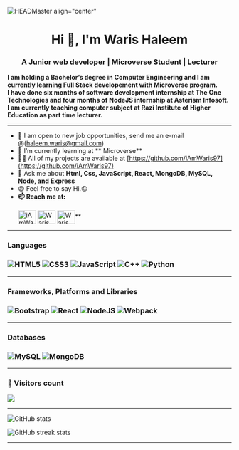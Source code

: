 ![HEADMaster align="center"](https://qph.cf2.quoracdn.net/main-qimg-fa7b4bdc3b2f73e749e5c2c646d4ae13)
 
<h1 align="center">Hi 👋, I'm Waris Haleem</h1>
<h3 align="center">A Junior web developer | Microverse Student | Lecturer</h3>

<b align="center">I am holding a Bachelor’s degree in Computer Engineering and I am currently learning Full Stack developement with Microverse program.</b> <br>
<b align="center">I have done six months of software development internship at The One Technologies and four months of NodeJS internship at Asterism Infosoft. I am currently teaching computer subject at Razi Institute of Higher Education as part time lecturer.</b>
<hr>

- 🔭 I am open to new job opportunities, send me an e-mail @(haleem.waris@gmail.com) 
- 🌱 I’m currently learning at ** Microverse**
- 👨‍💻 All of my projects are available at [https://github.com/iAmWaris97](https://github.com/iAmWaris97)
- 💬 Ask me about **Html, Css, JavaScript, React, MongoDB, MySQL, Node, and Express**
- 😄 Feel free to say Hi.😉 <br>
- <b>📫 Reach me at:</b> <br> <br>
<a href="https://twitter.com/iAmWaris97" target="_blank"><img align="center" src="https://raw.githubusercontent.com/rahuldkjain/github-profile-readme-generator/master/src/images/icons/Social/twitter.svg" alt="iAmWaris97" height="30" width="40" /></a>
<a href="https://linkedin.com/in/waris-haleem" target="_blank"><img align="center" src="https://raw.githubusercontent.com/rahuldkjain/github-profile-readme-generator/master/src/images/icons/Social/linked-in-alt.svg" alt="Waris Haleem" height="30" width="40" /></a>
<a href="https://linkedin.com/in/waris-haleem" target="_blank"><img align="center" src="https://raw.githubusercontent.com/rahuldkjain/github-profile-readme-generator/master/src/images/icons/Social/facebook-alt.svg" alt="Waris Haleem" height="30" width="40" /></a>**

<hr>
<h3>Languages<h3>

![HTML5](https://img.shields.io/badge/html5-%23E34F26.svg?style=for-the-badge&logo=html5&logoColor=white)
![CSS3](https://img.shields.io/badge/css3-%231572B6.svg?style=for-the-badge&logo=css3&logoColor=white)
![JavaScript](https://img.shields.io/badge/javascript-%23323330.svg?style=for-the-badge&logo=javascript&logoColor=%23F7DF1E)
![C++](https://img.shields.io/badge/c++-%2300599C.svg?style=for-the-badge&logo=c%2B%2B&logoColor=white)
![Python](https://img.shields.io/badge/python-%23323330.svg?style=for-the-badge&logo=python&logoColor=%23F7DF1E)
<hr>

<h3>Frameworks, Platforms and Libraries<h3>


![Bootstrap](https://img.shields.io/badge/bootstrap-%23563D7C.svg?style=for-the-badge&logo=bootstrap&logoColor=white)
![React](https://img.shields.io/badge/react-%2320232a.svg?style=for-the-badge&logo=react&logoColor=%2361DAFB)
![NodeJS](https://img.shields.io/badge/node.js-6DA55F?style=for-the-badge&logo=node.js&logoColor=white)
![Webpack](https://img.shields.io/badge/webpack-%238DD6F9.svg?style=for-the-badge&logo=webpack&logoColor=black)
<hr>

<h3>Databases<h3>

![MySQL](https://img.shields.io/badge/mysql-%2300f.svg?style=for-the-badge&logo=mysql&logoColor=white)
![MongoDB](https://img.shields.io/badge/mongodb-%2300f.svg?style=for-the-badge&logo=mongodb&logoColor=white)
<hr>

<h3> 👱 Visitors count </h3>
<img src="https://profile-counter.glitch.me/iAmWaris97/count.svg" />
<p>
<hr>

![GitHub stats](https://github-readme-stats.vercel.app/api?username=iAmWaris97&show_icons=true)  

![GitHub streak stats](https://github-readme-streak-stats.herokuapp.com/?user=iAmWaris97) 
<hr>

<!-- <h3>Connect with me:</h3> -->

<!-- <p align="left">

</p> -->

